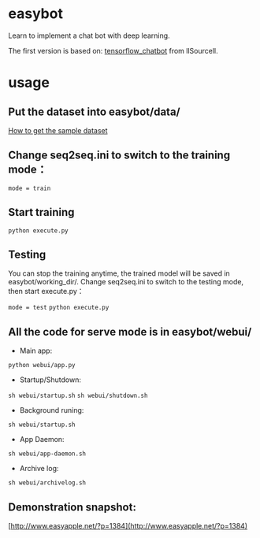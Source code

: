 # easybot
Learn to implement a chat bot with deep learning. 

The first version is based on: [tensorflow_chatbot](https://github.com/llSourcell/tensorflow_chatbot) from llSourcell.

# usage

## Put the dataset into easybot/data/
[How to get the sample dataset](https://github.com/suriyadeepan/datasets) 

## Change seq2seq.ini to switch to the training mode：

`mode = train`

## Start training

`python execute.py`

## Testing
You can stop the training anytime, the trained model will be saved in easybot/working_dir/. 
Change seq2seq.ini to switch to the testing mode, then start execute.py：

`mode = test`
`python execute.py`

## All the code for serve mode is in easybot/webui/
- Main app: 

`python webui/app.py`

- Startup/Shutdown:

`sh webui/startup.sh`
`sh webui/shutdown.sh`

- Background runing:

`sh webui/startup.sh`

- App Daemon:

`sh webui/app-daemon.sh`

- Archive log:

`sh webui/archivelog.sh`

## Demonstration snapshot:

[http://www.easyapple.net/?p=1384](http://www.easyapple.net/?p=1384) 

